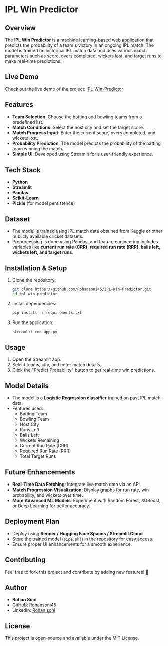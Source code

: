 # IPL Win Predictor

## Overview
The **IPL Win Predictor** is a machine learning-based web application that predicts the probability of a team's victory in an ongoing IPL match. The model is trained on historical IPL match data and uses various match parameters such as score, overs completed, wickets lost, and target runs to make real-time predictions.

## Live Demo
Check out the live demo of the project: [IPL-Win-Predictor](https://win-predictor-for-ipl.onrender.com)

## Features
- **Team Selection**: Choose the batting and bowling teams from a predefined list.
- **Match Conditions**: Select the host city and set the target score.
- **Match Progress Input**: Enter the current score, overs completed, and wickets lost.
- **Probability Prediction**: The model predicts the probability of the batting team winning the match.
- **Simple UI**: Developed using Streamlit for a user-friendly experience.

## Tech Stack
- **Python**
- **Streamlit**
- **Pandas**
- **Scikit-Learn**
- **Pickle** (for model persistence)

## Dataset
- The model is trained using IPL match data obtained from Kaggle or other publicly available cricket datasets.
- Preprocessing is done using Pandas, and feature engineering includes variables like **current run rate (CRR), required run rate (RRR), balls left, wickets left, and target runs**.

## Installation & Setup
1. Clone the repository:
   ```sh
   git clone https://github.com/Rohansoni45/IPL-Win-Predictor.git
   cd ipl-win-predictor
   ```
2. Install dependencies:
   ```sh
   pip install -r requirements.txt
   ```
3. Run the application:
   ```sh
   streamlit run app.py
   ```

## Usage
1. Open the Streamlit app.
2. Select teams, city, and enter match details.
3. Click the "Predict Probability" button to get real-time win predictions.

## Model Details
- The model is a **Logistic Regression classifier** trained on past IPL match data.
- Features used:
  - Batting Team
  - Bowling Team
  - Host City
  - Runs Left
  - Balls Left
  - Wickets Remaining
  - Current Run Rate (CRR)
  - Required Run Rate (RRR)
  - Total Target Runs

## Future Enhancements
- **Real-Time Data Fetching**: Integrate live match data via an API.
- **Match Progression Visualization**: Display graphs for run rate, win probability, and wickets over time.
- **More Advanced ML Models**: Experiment with Random Forest, XGBoost, or Deep Learning for better accuracy.

## Deployment Plan
- Deploy using **Render / Hugging Face Spaces / Streamlit Cloud**.
- Store the trained model (`pipe.pkl`) in the repository for easy access.
- Ensure proper UI enhancements for a smooth experience.

## Contributing
Feel free to fork this project and contribute by adding new features! 🚀

## Author
- **Rohan Soni**
- GitHub: [Rohansoni45](https://github.com/Rohansoni45)
- LinkedIn: [Rohan soni](https://www.linkedin.com/in/rohansoni9475/)

## License
This project is open-source and available under the MIT License.

